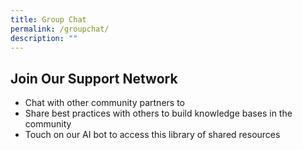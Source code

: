 ```yaml
---
title: Group Chat
permalink: /groupchat/
description: ""
---
```

## Join Our Support Network
* Chat with other community partners to 
* Share best practices with others to build knowledge bases in the community
* Touch on our AI bot to access this library of shared resources


